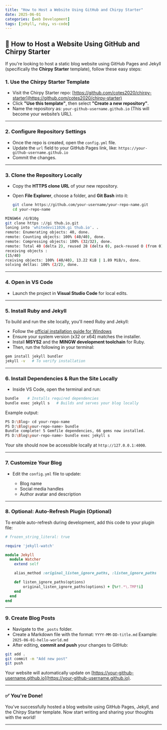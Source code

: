 ```yaml
---
title: "How to Host a Website Using GitHub and Chirpy Starter"
date: 2025-06-01
categories: [web Development]
tags: [jekyll, ruby, vs-code]
---
```


## 🚀 How to Host a Website Using GitHub and Chirpy Starter

If you're looking to host a static blog website using GitHub Pages and Jekyll (specifically the **Chirpy Starter** template), follow these easy steps:


### **1. Use the Chirpy Starter Template**

* Visit the Chirpy Starter repo: [https://github.com/cotes2020/chirpy-starter](https://github.com/cotes2020/chirpy-starter)
* Click **"Use this template"**, then select **"Create a new repository"**.
* Name the repository as:
  `your-github-username.github.io`
  (This will become your website’s URL).

---

### **2. Configure Repository Settings**

* Once the repo is created, open the `config.yml` file.
* Update the `url` field to your GitHub Pages link, like:
  `https://your-github-username.github.io`
* Commit the changes.

---

### **3. Clone the Repository Locally**

* Copy the **HTTPS clone URL** of your new repository.
* Open **File Explorer**, choose a folder, and **Git Bash** into it:

  ```bash
  git clone https://github.com/your-username/your-repo-name.git
  cd your-repo-name
  ```
```bash
MINGW64 /d/B10g
git clone https ://gi thub.io.git
loning into 'whitedevi11026.gi thub.io'. .
remote: Enumerating objects: 40, done.
remote: Counting objects: 100% (40/40), done.
remote: Compressing objects: 100% (32/32), done.
remote: Total 40 (delta 2), reused 28 (delta 0), pack-reused O (from 0)Receiving
receiving objects :
(15/40)
rceiving objects: 100% (40/40), 13.22 KiB | 1.89 MiB/s, done.
solving deltas: 100% (2/2), done.
```
---

### **4. Open in VS Code**

* Launch the project in **Visual Studio Code** for local edits.

---

### **5. Install Ruby and Jekyll**

To build and run the site locally, you'll need Ruby and Jekyll:

* Follow the [official installation guide for Windows](https://jekyllrb.com/docs/installation/windows/)
* Ensure your system version (x32 or x64) matches the installer.
* Install **MSYS2** and the **MINGW development toolchain** for Ruby.
* Then, run the following in your terminal:

```bash
gem install jekyll bundler
jekyll -v   # To verify installation
```

---

### **6. Install Dependencies & Run the Site Locally**

* Inside VS Code, open the terminal and run:

```bash
bundle    # Installs required dependencies
bundle exec jekyll s   # Builds and serves your blog locally
```

Example output:

```bash
PS D:\Blog> cd your-repo-name
PS D:\Blog\your-repo-name> bundle
Bundle complete! 5 Gemfile dependencies, 66 gems now installed.
PS D:\Blog\your-repo-name> bundle exec jekyll s
```

Your site should now be accessible locally at `http://127.0.0.1:4000`.

---

### **7. Customize Your Blog**

* Edit the `config.yml` file to update:

  * Blog name
  * Social media handles
  * Author avatar and description

---

### **8. Optional: Auto-Refresh Plugin (Optional)**

To enable auto-refresh during development, add this code to your plugin file:

```ruby
# frozen_string_literal: true

require 'jekyll-watch'

module Jekyll
  module Watcher
    extend self

    alias_method :original_listen_ignore_paths, :listen_ignore_paths

    def listen_ignore_paths(options)
        original_listen_ignore_paths(options) + [%r!.*\.TMP!i]
    end
  end
end
```

---

### **9. Create Blog Posts**

* Navigate to the `_posts` folder.
* Create a Markdown file with the format:
  `YYYY-MM-DD-title.md`
  Example: `2025-06-01-hello-world.md`
* After editing, **commit and push** your changes to GitHub:

```bash
git add .
git commit -m "Add new post"
git push
```

Your website will automatically update on [https://your-github-username.github.io](https://your-github-username.github.io).

---

### ✅ You're Done!

You’ve successfully hosted a blog website using GitHub Pages, Jekyll, and the Chirpy Starter template. Now start writing and sharing your thoughts with the world!

---
